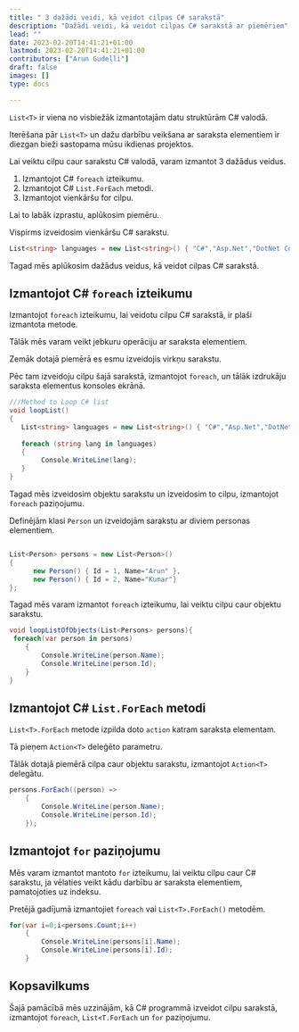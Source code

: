 ```yaml
---
title: " 3 dažādi veidi, kā veidot cilpas C# sarakstā"
description: "Dažādi veidi, kā veidot cilpas C# sarakstā ar piemēriem"
lead: ""
date: 2023-02-20T14:41:21+01:00
lastmod: 2023-02-20T14:41:21+01:00
contributors: ["Arun Gudelli"]
draft: false
images: []
type: docs

---
```


`List<T>` ir viena no visbiežāk izmantotajām datu struktūrām C# valodā. 

Iterēšana pār `List<T>` un dažu darbību veikšana ar saraksta elementiem ir diezgan bieži sastopama mūsu ikdienas projektos.

Lai veiktu cilpu caur sarakstu C# valodā, varam izmantot 3 dažādus veidus.

1. Izmantojot C# `foreach` izteikumu.
2. Izmantojot C# `List.ForEach` metodi.
3. Izmantojot vienkāršu for cilpu.

Lai to labāk izprastu, aplūkosim piemēru. 

Vispirms izveidosim vienkāršu C# sarakstu.

```csharp
List<string> languages = new List<string>() { "C#","Asp.Net","DotNet Core"};

```

Tagad mēs aplūkosim dažādus veidus, kā veidot cilpas C# sarakstā.

## Izmantojot C# `foreach` izteikumu

Izmantojot `foreach` izteikumu, lai veidotu cilpu C# sarakstā, ir plaši izmantota metode.

Tālāk mēs varam veikt jebkuru operāciju ar saraksta elementiem.

Zemāk dotajā piemērā es esmu izveidojis virkņu sarakstu.

Pēc tam izveidoju cilpu šajā sarakstā, izmantojot `foreach`, un tālāk izdrukāju saraksta elementus konsoles ekrānā.

```csharp
///Method to Loop C# list
void loopList()
{
   List<string> languages = new List<string>() { "C#","Asp.Net","DotNet Core"};
   
   foreach (string lang in languages)
   {
        Console.WriteLine(lang);
   }
}
```

Tagad mēs izveidosim objektu sarakstu un izveidosim to cilpu, izmantojot `foreach` paziņojumu.

Definējām klasi `Person` un izveidojām sarakstu ar diviem personas elementiem.

```csharp

List<Person> persons = new List<Person>() 
{ 
      new Person() { Id = 1, Name="Arun" },
      new Person() { Id = 2, Name="Kumar"} 
};
```

Tagad mēs varam izmantot `foreach` izteikumu, lai veiktu cilpu caur objektu sarakstu.

```csharp
void loopListOfObjects(List<Persons> persons){
 foreach(var person in persons)
    {
        Console.WriteLine(person.Name);            
        Console.WriteLine(person.Id);
    }
}
```

## Izmantojot C# `List.ForEach` metodi

`List<T>.ForEach` metode izpilda doto `action` katram saraksta elementam.

Tā pieņem `Action<T>` deleģēto parametru. 

Tālāk dotajā piemērā cilpa caur objektu sarakstu, izmantojot `Action<T>` delegātu.

```csharp
persons.ForEach((person) =>
    {
        Console.WriteLine(person.Name);
        Console.WriteLine(person.Id);
    });
```

## Izmantojot `for` paziņojumu

Mēs varam izmantot mantoto `for` izteikumu, lai veiktu cilpu caur C# sarakstu, ja vēlaties veikt kādu darbību ar saraksta elementiem, pamatojoties uz indeksu. 

Pretējā gadījumā izmantojiet `foreach` vai `List<T>.ForEach()` metodēm.

```csharp
for(var i=0;i<persons.Count;i++)
    {
        Console.WriteLine(persons[i].Name);
        Console.WriteLine(persons[i].Id);
    }
```

## Kopsavilkums

Šajā pamācībā mēs uzzinājām, kā C# programmā izveidot cilpu sarakstā, izmantojot `foreach`, `List<T.ForEach` un `for` paziņojumu.










